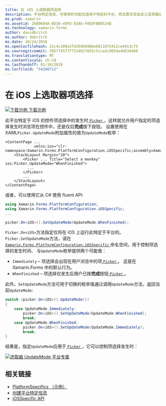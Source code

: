 ```yaml
---
title: 在 iOS 上选取器项选择
description: 平台特定信息，可使用的功能仅适用于特定的平台，而无需实现自定义呈现器或效果。 本文介绍如何使用 iOS 特定于平台的用于控制项选择时选取器中。
ms.prod: xamarin
ms.assetid: 26B0604A-BD30-49FD-83A6-F0EDFBB0524B
ms.technology: xamarin-forms
author: davidbritch
ms.author: dabritch
ms.date: 10/24/2018
ms.openlocfilehash: 21c4c289a3fd30db890be6811875412ce4913cf5
ms.sourcegitcommit: 395774577f7524b57035c5cca3c9034a4b636489
ms.translationtype: MT
ms.contentlocale: zh-CN
ms.lasthandoff: 01/10/2019
ms.locfileid: "54208712"
---
```

# <a name="picker-item-selection-on-ios"></a>在 iOS 上选取器项选择

[![下载示例](~/media/shared/download.png) 下载示例](https://developer.xamarin.com/samples/xamarin-forms/userinterface/platformspecifics/)

此平台特定于 iOS 的控件项选择中的发生时[ `Picker` ](xref:Xamarin.Forms.Picker)，这样就允许用户指定的项选择发生时浏览项在控件中，还是仅后**完成**按下按钮。 设置使用在 XAML`Picker.UpdateMode`附加属性的值为`UpdateMode`枚举：

```xaml
<ContentPage ...
             xmlns:ios="clr-namespace:Xamarin.Forms.PlatformConfiguration.iOSSpecific;assembly=Xamarin.Forms.Core">
    <StackLayout Margin="20">
        <Picker ... Title="Select a monkey" ios:Picker.UpdateMode="WhenFinished">
          ...
        </Picker>
        ...
    </StackLayout>
</ContentPage>
```

或者，可以使用它从 C# 使用 fluent API:

```csharp
using Xamarin.Forms.PlatformConfiguration;
using Xamarin.Forms.PlatformConfiguration.iOSSpecific;
...

picker.On<iOS>().SetUpdateMode(UpdateMode.WhenFinished);
```

`Picker.On<iOS>`方法指定仅将在 iOS 上运行此特定于平台的。 `Picker.SetUpdateMode`方法，请在[ `Xamarin.Forms.PlatformConfiguration.iOSSpecific` ](xref:Xamarin.Forms.PlatformConfiguration.iOSSpecific)命名空间，用于控制项选择的发生时间、 与`UpdateMode`枚举提供两个可能值：

- `Immediately` – 项选择会出现在用户浏览中的项[ `Picker` ](xref:Xamarin.Forms.Picker)。 这是在 Xamarin.Forms 中的默认行为。
- `WhenFinished` – 项选择仅发生后用户已按**完成**按钮[ `Picker` ](xref:Xamarin.Forms.Picker)。

此外，`SetUpdateMode`方法可用于切换的枚举值通过调用`UpdateMode`方法，返回当前`UpdateMode`:

```csharp
switch (picker.On<iOS>().UpdateMode())
{
    case UpdateMode.Immediately:
        picker.On<iOS>().SetUpdateMode(UpdateMode.WhenFinished);
        break;
    case UpdateMode.WhenFinished:
        picker.On<iOS>().SetUpdateMode(UpdateMode.Immediately);
        break;
}
```

结果是，指定`UpdateMode`应用于[ `Picker` ](xref:Xamarin.Forms.Picker)，它可以控制项选择发生时：

[![](picker-selection-images/picker-updatemode.png "选取器 UpdateMode 平台专属")](picker-selection-images/picker-updatemode-large.png#lightbox "选取器 UpdateMode 特定于平台的")

## <a name="related-links"></a>相关链接

- [PlatformSpecifics （示例）](https://developer.xamarin.com/samples/xamarin-forms/userinterface/platformspecifics/)
- [创建平台特定信息](~/xamarin-forms/platform/platform-specifics/index.md#creating-platform-specifics)
- [iOSSpecific API](xref:Xamarin.Forms.PlatformConfiguration.iOSSpecific)
